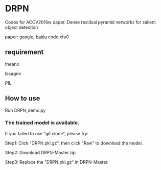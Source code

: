 # DRPN
Codes for ACCV2016w paper: Dense residual pyramid networks for salient object detection

paper: [google](https://drive.google.com/file/d/18-T-Yuu0mFousFtypKA5xlP0zmp6kHzc/view?usp=drive_link), [baidu](https://pan.baidu.com/s/19C0fr0F9Q5yp0DHBR8N36g?pwd=xfu0) code:xfu0

## requirement

theano

lasagne

PIL
## How to use
Run DRPN_demo.py


### The trained model is available.
If you failed to use "git clone", please try:

Step1: Click "DRPN.pkl.gz", then click "Raw" to download the model.

Step2: Download DRPN-Master.zip

Step3: Replace the "DRPN.pkl.gz" in DRPN-Master.
